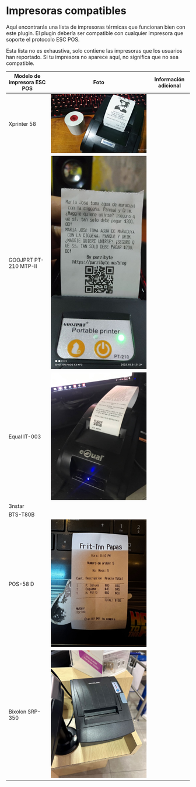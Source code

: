 # Impresoras compatibles
Aquí encontrarás una lista de impresoras térmicas que funcionan bien con este plugin. El plugin debería ser compatible con cualquier impresora que soporte el protocolo ESC POS.

Esta lista no es exhaustiva, solo contiene las impresoras que los usuarios han reportado. Si tu impresora no aparece aquí, no significa que no sea compatible.


| Modelo de impresora ESC POS | Foto | Información adicional |
|-- | -- | -- |
| Xprinter 58 | ![Xprinter 58](../printers_pictures/xprinter_58.jpg) | 
| GOOJPRT PT-210 MTP-II |![GOOJPRT PT-210 MTP-II](../printers_pictures/goojprt_pt-210_mtp-ii.jpg) | 
| Equal IT-003| ![Equal IT-003](../printers_pictures/equal_IT-003.jpg) | |
| 3nstar  | | |
| BTS-T80B | | |
| POS-58 D| ![POS-58 D](../printers_pictures/POS-58%20D.png) | |
| Bixolon SRP-350 | ![Bixolon SRP-350 ](../printers_pictures/Bixolon_SRP-350.jpg) | |